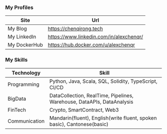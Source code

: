 ### My Profiles

| Site      | Url |
| ----------- | ----------- |
| My Blog      | https://chenqirong.tech       |
| My LinkedIn   | https://www.linkedin.com/in/alexchenqr/        |
| My DockerHub   | https://hub.docker.com/u/alexchenqr        |

### My Skills

| Technology      | Skill |
| ----------- | ----------- |
| Programming      | Python, Java, Scala, SQL, Solidity, TypeScript, CI/CD|
| BigData   | DataCollection, RealTime, Pipelines, Warehouse, DataAPIs, DataAnalysis |
| FinTech | Crypto, SmartContract, Web3 |
| Communication | Mandarin(fluent), English(write fluent, spoken basic), Cantonese(basic) |
